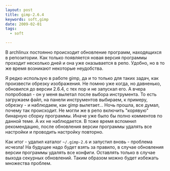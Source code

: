 ```yaml
--- 
layout: post
title: gimp-2.6.4
keywords: soft,gimp
date: 2009-02-01
tags:
  - soft

---
```

В archlinux постоянно происходит обновление программ, находящихся в репозитории. Как только появляется новая версия программы проходит несколько дней и она уже оказывается в репо. Удобно, но в то же время возникают некоторые неудобства.

Я редко использую в работе gimp, да и то только для таких задач, как произвести обрезку изображения. Не помню уже когда, но давненько, обновился до версии 2.6.4, с тех пор и не запускал его. А вчера попробовал - он у меня вылетал после выбора инструмента. То есть загружаем файл, на панели инструментов выбираем, к примеру, обрезку - и наблюдаем, как gimp вылетает... Ночь прошла, все думал, почему так происходит. Не могли же в репо включить "корявую" бинарную сборку программы. Иначе уже было бы полно комментов по данной теме. А их не наблюдается. В тоже время вспомнил рекомендацию, после обновления версии программы удалять все настройки и проводить настройку повторно.

Как итог - удалил каталог `~/.gimp-2.6` и запустил вновь - проблема исчезла! На будущее надо будет взять за правило, в случае обновления версии программы удалять все конфиги. Оставлять только в случае выхода секурных обновлений. Таким образом можно будет избежать множества проблем.
